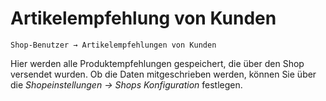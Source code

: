 # Artikelempfehlung von Kunden

```Shop-Benutzer → Artikelempfehlungen von Kunden```

Hier werden alle Produktempfehlungen gespeichert, die über den Shop versendet wurden. Ob die Daten mitgeschrieben werden, können Sie über die *Shopeinstellungen → Shops Konfiguration* festlegen.